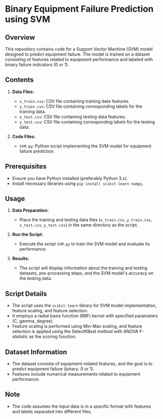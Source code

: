 # Binary Equipment Failure Prediction using SVM

## Overview

This repository contains code for a Support Vector Machine (SVM) model designed to predict equipment failure. The model is trained on a dataset consisting of features related to equipment performance and labeled with binary failure indicators (0 or 1).

## Contents

1. **Data Files:**
   - `x_train.csv`: CSV file containing training data features.
   - `y_train.csv`: CSV file containing corresponding labels for the training data.
   - `x_test.csv`: CSV file containing testing data features.
   - `y_test.csv`: CSV file containing corresponding labels for the testing data.

2. **Code Files:**
   - `SVM.py`: Python script implementing the SVM model for equipment failure prediction.
  
## Prerequisites

- Ensure you have Python installed (preferably Python 3.x).
- Install necessary libraries using `pip install scikit-learn numpy`.

## Usage

1. **Data Preparation:**
   - Place the training and testing data files (`x_train.csv`, `y_train.csv`, `x_test.csv`, `y_test.csv`) in the same directory as the script.

2. **Run the Script:**
   - Execute the script `SVM.py` to train the SVM model and evaluate its performance.

3. **Results:**
   - The script will display information about the training and testing datasets, pre-processing steps, and the SVM model's accuracy on the testing data.

## Script Details

- The script uses the `scikit-learn` library for SVM model implementation, feature scaling, and feature selection.
- It employs a radial basis function (RBF) kernel with specified parameters (C, gamma, degree).
- Feature scaling is performed using Min-Max scaling, and feature selection is applied using the SelectKBest method with ANOVA F-statistic as the scoring function.

## Dataset Information

- The dataset consists of equipment-related features, and the goal is to predict equipment failure (binary: 0 or 1).
- Features include numerical measurements related to equipment performance.

## Note

- The code assumes the input data is in a specific format with features and labels separated into different files.


